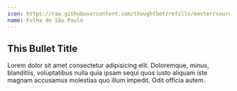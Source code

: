 ```yaml
---
icon: https://raw.githubusercontent.com/thoughtbot/refills/master/source/images/placeholder_logo_2.png
name: Folha de São Paulo
---
```


## This Bullet Title

Lorem dolor sit amet consectetur adipisicing elit. Doloremque, minus, blanditiis, voluptatibus nulla quia ipsam sequi quos iusto aliquam iste magnam accusamus molestias quo illum impedit. Odit officia autem.
